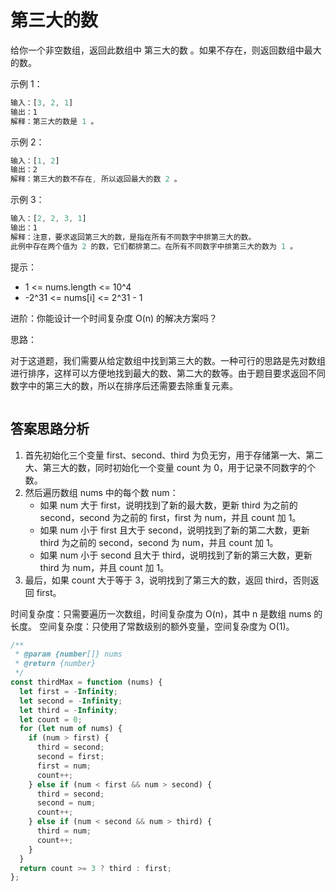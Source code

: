 # 第三大的数

给你一个非空数组，返回此数组中 第三大的数 。如果不存在，则返回数组中最大的数。

示例 1：

```js
输入：[3, 2, 1]
输出：1
解释：第三大的数是 1 。
```

示例 2：

```javascript
输入：[1, 2]
输出：2
解释：第三大的数不存在, 所以返回最大的数 2 。
```

示例 3：

```javascript
输入：[2, 2, 3, 1]
输出：1
解释：注意，要求返回第三大的数，是指在所有不同数字中排第三大的数。
此例中存在两个值为 2 的数，它们都排第二。在所有不同数字中排第三大的数为 1 。
```

提示：

- 1 <= nums.length <= 10^4
- -2^31 <= nums[i] <= 2^31 - 1

进阶：你能设计一个时间复杂度 O(n) 的解决方案吗？

思路：

对于这道题，我们需要从给定数组中找到第三大的数。一种可行的思路是先对数组进行排序，这样可以方便地找到最大的数、第二大的数等。由于题目要求返回不同数字中的第三大的数，所以在排序后还需要去除重复元素。

```js

```

## 答案思路分析

1. 首先初始化三个变量 first、second、third 为负无穷，用于存储第一大、第二大、第三大的数，同时初始化一个变量 count 为 0，用于记录不同数字的个数。
2. 然后遍历数组 nums 中的每个数 num：
   - 如果 num 大于 first，说明找到了新的最大数，更新 third 为之前的 second，second 为之前的 first，first 为 num，并且 count 加 1。
   - 如果 num 小于 first 且大于 second，说明找到了新的第二大数，更新 third 为之前的 second，second 为 num，并且 count 加 1。
   - 如果 num 小于 second 且大于 third，说明找到了新的第三大数，更新 third 为 num，并且 count 加 1。
3. 最后，如果 count 大于等于 3，说明找到了第三大的数，返回 third，否则返回 first。

时间复杂度：只需要遍历一次数组，时间复杂度为 O(n)，其中 n 是数组 nums 的长度。
空间复杂度：只使用了常数级别的额外变量，空间复杂度为 O(1)。

```js
/**
 * @param {number[]} nums
 * @return {number}
 */
const thirdMax = function (nums) {
  let first = -Infinity;
  let second = -Infinity;
  let third = -Infinity;
  let count = 0;
  for (let num of nums) {
    if (num > first) {
      third = second;
      second = first;
      first = num;
      count++;
    } else if (num < first && num > second) {
      third = second;
      second = num;
      count++;
    } else if (num < second && num > third) {
      third = num;
      count++;
    }
  }
  return count >= 3 ? third : first;
};
```
